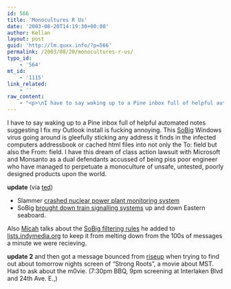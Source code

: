 ```yaml
---
id: 566
title: 'Monocultures R Us'
date: '2003-08-20T14:19:30+00:00'
author: Kellan
layout: post
guid: 'http://lm.quxx.info/?p=566'
permalink: /2003/08/20/monocultures-r-us/
typo_id:
    - '564'
mt_id:
    - '1115'
link_related:
    - ''
raw_content:
    - "<p>\nI have to say waking up to a Pine inbox full of helpful automated notes suggesting I fix my Outlook install is fucking annoying.  This <a href=\\\"http://blog.fastcompany.com/archives/2003/08/20/garbage_in_garbage_in_ii.html\\\">SoBig</a> Windows virus going around is gleefully sticking any address it finds in the infected computers addressbook or cached html files into not only the To: field but also the From: field.  I have this dream of class action lawsuit with Microsoft and Monsanto as a dual defendants accussed of being piss poor engineer who have managed to perpetuate a monoculture of unsafe, untested, poorly designed products upon the world.\n</p>\n<p>\n<b>update</b> (via <a href=\\\"http://www.sauria.com/blog/2003/08/20#500\\\">ted</a>)\n<ul>\n<li>Slammer <a href=\\\"http://www.theregister.co.uk/content/56/32425.html\\\"> crashed nuclear power plant monitoring system</a></li>\n<li>SoBig <a href=\\\"http://www.informationweek.com/story/showArticle.jhtml?articleID=13100807\\\">brought down train signalling systems</a> up and down Eastern seaboard. </li>\n</ul>\n</p>\n<p>\nAlso <a href=\\\"http://riseup.net/~micah/nerf\\\">Micah</a> talks about the <a href=\\\"http://lists.indymedia.org/pipermail/imc-sysadmin/2003-August/002369.html\\\">SoBig filtering rules</a> he added to <a href=\\\"http://lists.indymedia.org\\\">lists.indymedia.org</a> to keep it from melting down from the 100s of messages a minute we were recieving.\n</p>\n<p>\n<b>update 2</b> and then got a message bounced from <a href=\\\"http://riseup.net\\\">riseup</a> when trying to find out about tomorrow nights screen of \\\"Strong Roots\\\", a movie about MST.   Had to ask about the m0vie.  (7:30pm BBQ, 9pm screening at Interlaken Blvd and 24th Ave. E.,)\n</p>"
---
```


I have to say waking up to a Pine inbox full of helpful automated notes suggesting I fix my Outlook install is fucking annoying. This [SoBig](http://blog.fastcompany.com/archives/2003/08/20/garbage_in_garbage_in_ii.html) Windows virus going around is gleefully sticking any address it finds in the infected computers addressbook or cached html files into not only the To: field but also the From: field. I have this dream of class action lawsuit with Microsoft and Monsanto as a dual defendants accussed of being piss poor engineer who have managed to perpetuate a monoculture of unsafe, untested, poorly designed products upon the world.

**update** (via [ted](http://www.sauria.com/blog/2003/08/20#500))

- Slammer [ crashed nuclear power plant monitoring system](http://www.theregister.co.uk/content/56/32425.html)
- SoBig [brought down train signalling systems](http://www.informationweek.com/story/showArticle.jhtml?articleID=13100807) up and down Eastern seaboard.

Also [Micah](http://riseup.net/~micah/nerf) talks about the [SoBig filtering rules](http://lists.indymedia.org/pipermail/imc-sysadmin/2003-August/002369.html) he added to [lists.indymedia.org](http://lists.indymedia.org) to keep it from melting down from the 100s of messages a minute we were recieving.

**update 2** and then got a message bounced from [riseup](http://riseup.net) when trying to find out about tomorrow nights screen of “Strong Roots”, a movie about MST. Had to ask about the m0vie. (7:30pm BBQ, 9pm screening at Interlaken Blvd and 24th Ave. E.,)